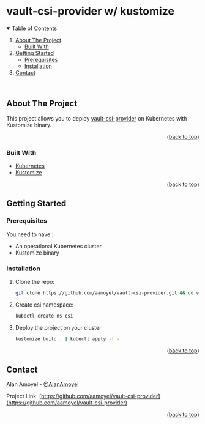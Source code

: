 # vault-csi-provider w/ kustomize
<div id="top"></div>

<!-- TABLE OF CONTENTS -->
<details open>
  <summary>Table of Contents</summary>
  <ol>
    <li>
      <a href="#about-the-project">About The Project</a>
      <ul>
        <li><a href="#built-with">Built With</a></li>
      </ul>
    </li>
    <li>
      <a href="#getting-started">Getting Started</a>
      <ul>
        <li><a href="#prerequisites">Prerequisites</a></li>
        <li><a href="#installation">Installation</a></li>
      </ul>
    </li>
    <li><a href="#contact">Contact</a></li>
  </ol>
</details>
</br>



<!-- ABOUT THE PROJECT -->
## About The Project
This project allows you to deploy [vault-csi-provider](https://github.com/hashicorp/vault-csi-provider) on Kubernetes with Kustomize binary.

<p align="right">(<a href="#top">back to top</a>)</p>


### Built With
* [Kubernetes](https://kubernetes.io/)
* [Kustomize](https://kustomize.io/)

<p align="right">(<a href="#top">back to top</a>)</p>



<!-- GETTING STARTED -->
## Getting Started

### Prerequisites

You need to have :
* An operational Kubernetes cluster
* Kustomize binary

### Installation
1. Clone the repo:
   ```sh
   git clone https://github.com/aamoyel/vault-csi-provider.git && cd vault-csi-provider
   ```
2. Create csi namespace:
   ```sh
   kubectl create ns csi
   ```
3. Deploy the project on your cluster
   ```sh
   kustomize build . | kubectl apply -f -
   ```

<p align="right">(<a href="#top">back to top</a>)</p>


<!-- CONTACT -->
## Contact

Alan Amoyel - [@AlanAmoyel](https://twitter.com/AlanAmoyel)

Project Link: [https://github.com/aamoyel/vault-csi-provider](https://github.com/aamoyel/vault-csi-provider)

<p align="right">(<a href="#top">back to top</a>)</p>
